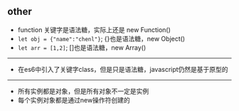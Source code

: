 
## other

- function 关键字是语法糖，实际上还是 new Function()
- `let obj = {"name":"chenl"}`; {}也是语法糖，new Object()
- `let arr = [1,2]`; []也是语法糖，new Array()
---

- 在es6中引入了关键字class，但是只是语法糖，javascript仍然是基于原型的

---

- 所有实例都是对象，但是所有对象不一定是实例
- 每个实例对象都是通过new操作符创建的 